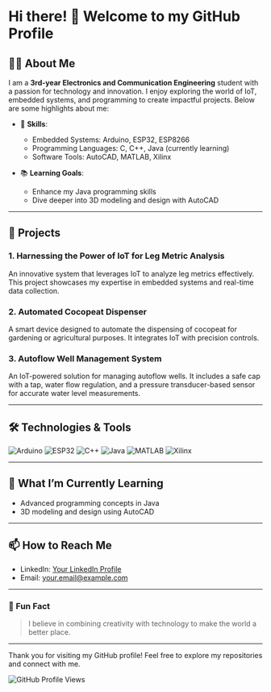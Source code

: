 # Hi there! 👋 Welcome to my GitHub Profile



## 👨‍💻 About Me

I am a **3rd-year Electronics and Communication Engineering** student with a passion for technology and innovation. I enjoy exploring the world of IoT, embedded systems, and programming to create impactful projects. Below are some highlights about me:

- 🌟 **Skills**:
  - Embedded Systems: Arduino, ESP32, ESP8266
  - Programming Languages: C, C++, Java (currently learning)
  - Software Tools: AutoCAD, MATLAB, Xilinx

- 📚 **Learning Goals**:
  - Enhance my Java programming skills
  - Dive deeper into 3D modeling and design with AutoCAD

---

## 🚀 Projects

### 1. Harnessing the Power of IoT for Leg Metric Analysis
An innovative system that leverages IoT to analyze leg metrics effectively. This project showcases my expertise in embedded systems and real-time data collection.

### 2. Automated Cocopeat Dispenser
A smart device designed to automate the dispensing of cocopeat for gardening or agricultural purposes. It integrates IoT with precision controls.

### 3. Autoflow Well Management System
An IoT-powered solution for managing autoflow wells. It includes a safe cap with a tap, water flow regulation, and a pressure transducer-based sensor for accurate water level measurements.

---

## 🛠️ Technologies & Tools

![Arduino](https://img.shields.io/badge/-Arduino-00979D?style=flat-square&logo=Arduino&logoColor=white)
![ESP32](https://img.shields.io/badge/-ESP32-E7352C?style=flat-square&logo=espressif&logoColor=white)
![C++](https://img.shields.io/badge/-C++-00599C?style=flat-square&logo=C%2B%2B&logoColor=white)
![Java](https://img.shields.io/badge/-Java-007396?style=flat-square&logo=Java&logoColor=white)
![MATLAB](https://img.shields.io/badge/-MATLAB-0076A8?style=flat-square&logo=Mathworks&logoColor=white)
![Xilinx](https://img.shields.io/badge/-Xilinx-F70000?style=flat-square&logo=Xilinx&logoColor=white)

---

## 🌱 What I’m Currently Learning
- Advanced programming concepts in Java
- 3D modeling and design using AutoCAD

---

## 📫 How to Reach Me

- LinkedIn: [Your LinkedIn Profile](https://linkedin.com/in/yourprofile)
- Email: [your.email@example.com](mailto:your.email@example.com)

---

### 🎨 Fun Fact
> I believe in combining creativity with technology to make the world a better place.

---

Thank you for visiting my GitHub profile! Feel free to explore my repositories and connect with me.

![GitHub Profile Views](https://komarev.com/ghpvc/?username=yourusername&color=blue&style=flat-square)
